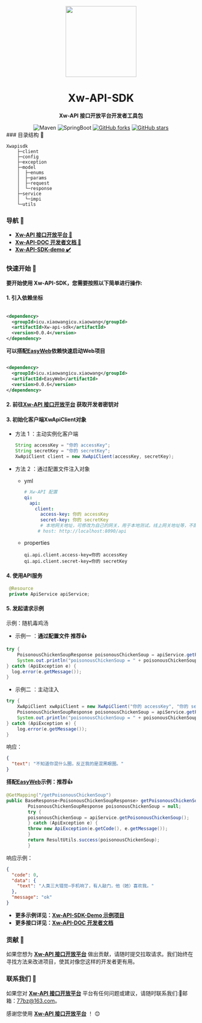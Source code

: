 <p align="center">
    <img src=https://images.xw998.top/xwapi-images/images/logo.png width=188/>
</p>

<h1 align="center">Xw-API-SDK</h1>
<p align="center"><strong>Xw-API 接口开放平台开发者工具包</strong></p>

<div align="center">
    <img alt="Maven" src="https://raster.shields.io/badge/Maven-3.8.1-red.svg"/>
   <img alt="SpringBoot" src="https://raster.shields.io/badge/SpringBoot-2.7+-green.svg"/>
  <a href="https://github.com/Iyhsy/Xw-api-sdk" target="_blank"><img src='https://img.shields.io/github/forks/Iyhsy/Xw-api-sdk' alt='GitHub forks' class="no-zoom"></a>
  <a href="https://github.com/Iyhsy/Xw-api-sdk" target="_blank"><img src='https://img.shields.io/github/stars/Iyhsy/Xw-api-sdk' alt='GitHub stars' class="no-zoom"></a>
</div>
### 目录结构 📝

```text
Xwapisdk
    ├─client
    ├─config
    ├─exception
    ├─model
    │  ├─enums
    │  ├─params
    │  ├─request
    │  └─response
    ├─service
    │  └─impi
    └─utils
```

### 导航 🧭

- **[Xw-API 接口开放平台 🔗](https://api.xwang.icu/)**
- **[Xw-API-DOC 开发者文档 📖](https://doc.xwang.icu/)**
- **[Xw-API-SDK-demo ✔️](https://github.com/Iyhsy/Xw-api-sdk-demo/blob/master/src/main/java/icu/xwang/Xwapisdkdemo/controller/InvokeController.java)**

###  快速开始 🚀

**要开始使用 Xw-API-SDK，您需要按照以下简单进行操作:**

#### 1. 引入依赖坐标

```xml

<dependency>
  <groupId>icu.xiaowangicu.xiaowang</groupId>
  <artifactId>Xw-api-sdk</artifactId>
  <version>0.0.4</version>
</dependency>   
```

**可以搭配[EasyWeb](https://github.com/Iyhsy/EasyWeb)依赖快速启动Web项目**

```xml

<dependency>
  <groupId>icu.xiaowangicu.xiaowang</groupId>
  <artifactId>EasyWeb</artifactId>
  <version>0.0.6</version>
</dependency>
```

#### 2. 前往[Xw-API 接口开放平台](https://api.xwang.icu/) 获取开发者密钥对

#### 3. 初始化客户端XwApiClient对象

- 方法 1 ：主动实例化客户端

  ```java
  String accessKey = "你的 accessKey";
  String secretKey = "你的 secretKey";
  XwApiClient client = new XwApiClient(accessKey, secretKey);
  ```

- 方法 2 ：通过配置文件注入对象

  - yml

    ```yml
    # Xw-API 配置
    qi:
      api:
        client:
          access-key: 你的 accessKey
          secret-key: 你的 secretKey
          # 本地网关地址，可修改为自己的网关，用于本地测试，线上网关地址等，不配置默认平台的网关
         # host: http://localhost:8090/api
    ```
    
  - properties
  
    ```properties
    qi.api.client.access-key=你的 accessKey
    qi.api.client.secret-key=你的 secretKey
    ```

#### 4. 使用API服务

   ```java
    @Resource
    private ApiService apiService;
   ```

#### 5. 发起请求示例

示例：随机毒鸡汤

- 示例一 ：**通过配置文件 推荐👍**

```java
try {
    PoisonousChickenSoupResponse poisonousChickenSoup = apiService.getPoisonousChickenSoup();
    System.out.println("poisonousChickenSoup = " + poisonousChickenSoup);
} catch (ApiException e) {
  log.error(e.getMessage());
}
```

- 示例二 ：主动注入
```java
try {
    XwApiClient xwApiClient = new XwApiClient("你的 accessKey", "你的 secretKey");
    PoisonousChickenSoupResponse poisonousChickenSoup = apiService.getPoisonousChickenSoup(xwApiClient);
    System.out.println("poisonousChickenSoup = " + poisonousChickenSoup);
} catch (ApiException e) {
    log.error(e.getMessage());
}
```

响应：

```json
{
  "text": "不知道你混什么圈，反正我的是混黑眼圈。"
}
```

**搭配[EasyWeb](https://github.com/Iyhsy/EasyWeb)示例：推荐👍**

```java
@GetMapping("/getPoisonousChickenSoup")
public BaseResponse<PoisonousChickenSoupResponse> getPoisonousChickenSoup() {
        PoisonousChickenSoupResponse poisonousChickenSoup = null;
        try {
        poisonousChickenSoup = apiService.getPoisonousChickenSoup();
        } catch (ApiException e) {
        throw new ApiException(e.getCode(), e.getMessage());
        }
        return ResultUtils.success(poisonousChickenSoup);
        }
```

响应示例：

```json
{
  "code": 0,
  "data": {
    "text": "人类三大错觉—手机响了，有人敲门，他（她）喜欢我。"
  },
  "message": "ok"
}
```
- **更多示例详见：[Xw-API-SDK-Demo 示例项目](https://github.com/Iyhsy/Xw-api-sdk-demo/blob/master/src/main/java/icu/xwang/Xwapisdkdemo/controller/InvokeController.java)**
- **更多接口详见：[Xw-API-DOC 开发者文档](https://doc.xwang.icu/)**

### 贡献 🤝

如果您想为 **[Xw-API 接口开放平台](https://api.xwang.icu/)**  做出贡献，请随时提交拉取请求。我们始终在寻找方法来改进项目，使其对像您这样的开发者更有用。

### 联系我们 📩

如果您对 **[Xw-API 接口开放平台](https://api.xwang.icu/)**  平台有任何问题或建议，请随时联系我们:📩邮箱：77bz@163.com。

感谢您使用 **[Xw-API 接口开放平台](https://api.xwang.icu/)**  ！ 😊
